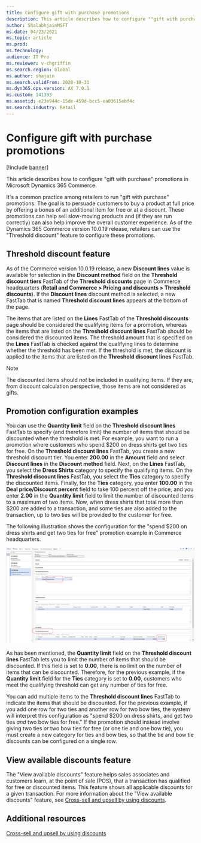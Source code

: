 ```yaml
---
title: Configure gift with purchase promotions
description: This article describes how to configure ""gift with purchase"" promotions in Microsoft Dynamics 365 Commerce.
author: ShalabhjainMSFT
ms.date: 04/23/2021
ms.topic: article
ms.prod: 
ms.technology: 
audience: IT Pro
ms.reviewer: v-chgriffin
ms.search.region: Global
ms.author: shajain
ms.search.validFrom: 2020-10-31
ms.dyn365.ops.version: AX 7.0.1
ms.custom: 141393
ms.assetid: e23e944c-15de-459d-bcc5-ea03615ebf4c
ms.search.industry: Retail
---
```


# Configure gift with purchase promotions

[!include [banner](../../finance/includes/banner.md)]

This article describes how to configure "gift with purchase" promotions in Microsoft Dynamics 365 Commerce.

It's a common practice among retailers to run "gift with purchase" promotions. The goal is to persuade customers to buy a product at full price by offering a bonus of an additional item for free or at a discount. These promotions can help sell slow-moving products and (if they are run correctly) can also help improve the overall customer experience. As of the Dynamics 365 Commerce version 10.0.19 release, retailers can use the "Threshold discount" feature to configure these promotions.

## Threshold discount feature

As of the Commerce version 10.0.19 release, a new **Discount lines** value is available for selection in the **Discount method** field on the **Threshold discount tiers** FastTab of the **Threshold discounts** page in Commerce headquarters (**Retail and Commerce \> Pricing and discounts \> Threshold discounts**). If the **Discount lines** discount method is selected, a new FastTab that is named **Threshold discount lines** appears at the bottom of the page. 

The items that are listed on the **Lines** FastTab of the **Threshold discounts** page should be considered the qualifying items for a promotion, whereas the items that are listed on the **Threshold discount lines** FastTab should be considered the discounted items. The threshold amount that is specified on the **Lines** FastTab is checked against the qualifying lines to determine whether the threshold has been met. If the threshold is met, the discount is applied to the items that are listed on the **Threshold discount lines** FastTab. 

> [!NOTE]
> The discounted items should *not* be included in qualifying items. If they are, from discount calculation perspective, those items are not considered as gifts.

## Promotion configuration examples

You can use the **Quantity limit** field on the **Threshold discount lines** FastTab to specify (and therefore limit) the number of items that should be discounted when the threshold is met. For example, you want to run a promotion where customers who spend $200 on dress shirts get two ties for free. On the **Threshold discount lines** FastTab, you create a new threshold discount tier. You enter **200.00** in the **Amount** field and select **Discount lines** in the **Discount method** field. Next, on the **Lines** FastTab, you select the **Dress Shirts** category to specify the qualifying items. On the **Threshold discount lines** FastTab, you select the **Ties** category to specify the discounted items. Finally, for the **Ties** category, you enter **100.00** in the **Deal price/Discount percent** field to take 100 percent off the price, and you enter **2.00** in the **Quantity limit** field to limit the number of discounted items to a maximum of two items. Now, when dress shirts that total more than $200 are added to a transaction, and some ties are also added to the transaction, up to two ties will be provided to the customer for free. 

The following illustration shows the configuration for the "spend $200 on dress shirts and get two ties for free" promotion example in Commerce headquarters. 

![Gift with purchase example configuration in Commerce headquarters.](../media/gift-with-purchase.png)

As has been mentioned, the **Quantity limit** field on the **Threshold discount lines** FastTab lets you to limit the number of items that should be discounted. If this field is set to **0.00**, there is no limit on the number of items that can be discounted. Therefore, for the previous example, if the **Quantity limit** field for the **Ties** category is set to **0.00**, customers who meet the qualifying threshold can get any number of ties for free. 

You can add multiple items to the **Threshold discount lines** FastTab to indicate the items that should be discounted. For the previous example, if you add one row for two ties and another row for two bow ties, the system will interpret this configuration as "spend $200 on dress shirts, and get two ties *and* two bow ties for free." If the promotion should instead involve giving two ties *or* two bow ties for free (or one tie and one bow tie), you must create a new category for ties and bow ties, so that the tie and bow tie discounts can be configured on a single row.

## View available discounts feature

The "View available discounts" feature helps sales associates and customers learn, at the point of sale (POS), that a transaction has qualified for free or discounted items. This feature shows all applicable discounts for a given transaction. For more information about the "View available discounts" feature, see [Cross-sell and upsell by using discounts](../discounts-pos.md#cross-sell-and-upsell-by-using-discounts).

## Additional resources

[Cross-sell and upsell by using discounts](../discounts-pos.md#cross-sell-and-upsell-by-using-discounts)

